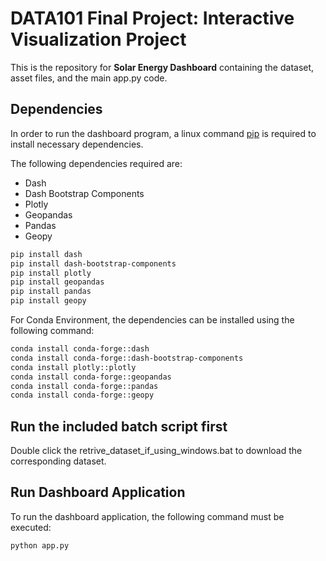 # DATA101 Final Project: Interactive Visualization Project 

This is the repository for **Solar Energy Dashboard** containing the dataset, asset files, and the main app.py code.

## Dependencies

In order to run the dashboard program, a linux command [pip](https://pip.pypa.io/en/stable/) is required to install necessary dependencies.

The following dependencies required are:
- Dash
- Dash Bootstrap Components
- Plotly
- Geopandas
- Pandas
- Geopy

```bash
pip install dash 
pip install dash-bootstrap-components
pip install plotly 
pip install geopandas 
pip install pandas 
pip install geopy 
```
For Conda Environment, the dependencies can be installed using the following command:

```bash
conda install conda-forge::dash
conda install conda-forge::dash-bootstrap-components
conda install plotly::plotly
conda install conda-forge::geopandas
conda install conda-forge::pandas
conda install conda-forge::geopy
```

## Run the included batch script first
Double click the retrive_dataset_if_using_windows.bat to download the corresponding dataset.

## Run Dashboard Application
To run the dashboard application, the following command must be executed:
```bash
python app.py
```


